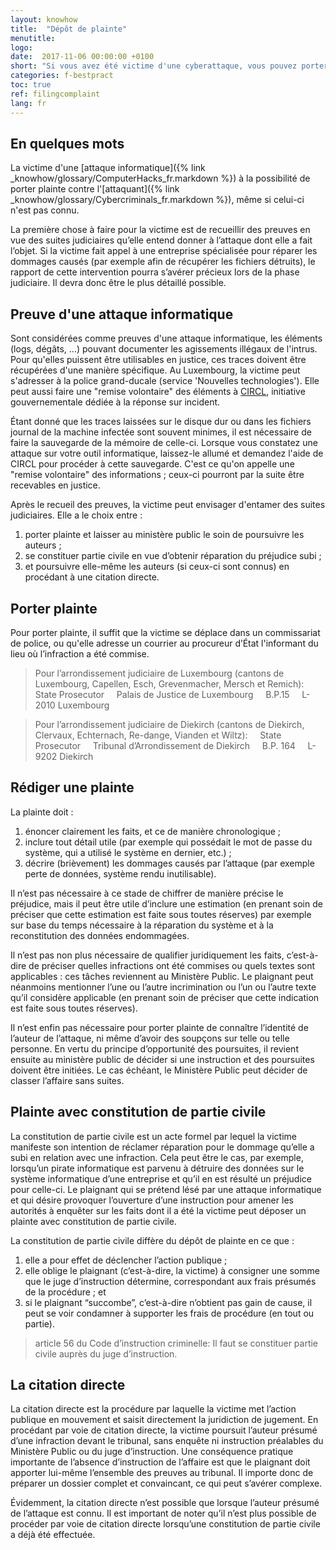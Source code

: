 ```yaml
---
layout: knowhow
title:  "Dépôt de plainte"
menutitle:
logo:
date:  2017-11-06 00:00:00 +0100
short: "Si vous avez été victime d'une cyberattaque, vous pouvez porter plainte. Voici un guide résumant les différentes étapes à suivre."
categories: f-bestpract
toc: true
ref: filingcomplaint
lang: fr
---
```

## En quelques mots

La victime d'une [attaque informatique]({% link _knowhow/glossary/ComputerHacks_fr.markdown %}) à la possibilité de porter plainte contre l'[attaquant]({% link _knowhow/glossary/Cybercriminals_fr.markdown %}), même si celui-ci n'est pas connu.

La première chose à faire pour la victime est de recueillir des preuves en vue des suites judiciaires qu’elle entend donner à l’attaque dont elle a fait l’objet. Si la victime fait appel à une entreprise spécialisée pour réparer les dommages causés (par exemple afin de récupérer les fichiers détruits), le rapport de cette intervention pourra s’avérer précieux lors de la phase judiciaire. Il devra donc être le plus détaillé possible.

## Preuve d'une attaque informatique

Sont considérées comme preuves d'une attaque informatique, les éléments (logs, dégâts, ...) pouvant documenter les agissements illégaux de l'intrus. Pour qu'elles puissent être utilisables en justice, ces traces doivent être récupérées d'une manière spécifique. Au Luxembourg, la victime peut s'adresser à la police grand-ducale (service 'Nouvelles technologies').  Elle peut aussi faire une "remise volontaire" des éléments à [CIRCL]( https://www.circl.lu), initiative gouvernementale dédiée à la réponse sur incident.

Étant donné que les traces laissées sur le disque dur ou dans les fichiers journal de la machine infectée sont souvent minimes, il est nécessaire de faire la sauvegarde de la mémoire de celle-ci. Lorsque vous constatez une attaque sur votre outil informatique, laissez-le allumé et demandez l'aide de CIRCL pour procéder à cette sauvegarde. C'est ce qu'on appelle une  "remise volontaire" des informations ; ceux-ci pourront par la suite être recevables en justice.

Après le recueil des preuves, la victime peut envisager d'entamer des suites judiciaires. Elle a le choix entre :

1. porter plainte et laisser au ministère public le soin de poursuivre les auteurs ;
2. se constituer partie civile en vue d’obtenir réparation du préjudice subi ;
3. et poursuivre elle-même les auteurs (si ceux-ci sont connus) en procédant à une citation directe.


## Porter plainte

Pour porter plainte, il suffit que la victime se déplace dans un commissariat de police, ou qu'elle adresse un courrier au procureur d’État l'informant du lieu où l’infraction a été commise.

>Pour l’arrondissement judiciaire de Luxembourg (cantons de Luxembourg, Capellen, Esch, Grevenmacher, Mersch et Remich):
    State Prosecutor
    Palais de Justice de Luxembourg
    B.P.15
    L-2010 Luxembourg

>Pour l’arrondissement judiciaire de Diekirch (cantons de Diekirch, Clervaux, Echternach, Re-dange, Vianden et Wiltz):
    State Prosecutor
    Tribunal d’Arrondissement de Diekirch
    B.P. 164
    L-9202 Diekirch

## Rédiger une plainte

La plainte doit :

1. énoncer clairement les faits, et ce de manière chronologique ;
2. inclure tout détail utile (par exemple qui possédait le mot de passe du système, qui a utilisé le système en dernier, etc.) ;
3. décrire (brièvement) les dommages causés par l’attaque (par exemple perte de données, système rendu inutilisable).

Il n’est pas nécessaire à ce stade de chiffrer de manière précise le préjudice, mais il peut être utile d’inclure une estimation (en prenant soin de préciser que cette estimation est faite sous toutes réserves) par exemple sur base du temps nécessaire à la réparation du système et à la reconstitution des données endommagées.

Il n’est pas non plus nécessaire de qualifier juridiquement les faits, c’est-à-dire de préciser quelles infractions ont été commises ou quels textes sont applicables : ces tâches reviennent au Ministère Public. Le plaignant peut néanmoins mentionner l’une ou l’autre incrimination ou l’un ou l’autre texte qu’il considère applicable (en prenant soin de préciser que cette indication est faite sous toutes réserves).

Il n’est enfin pas nécessaire pour porter plainte de connaître l’identité de l’auteur de l’attaque, ni même d’avoir des soupçons sur telle ou telle personne. En vertu du principe d’opportunité des poursuites, il revient ensuite au ministère public de décider si une instruction et des poursuites doivent être initiées. Le cas échéant, le Ministère Public peut décider de classer l’affaire sans suites.


## Plainte avec constitution de partie civile

La constitution de partie civile est un acte formel par lequel la victime manifeste son intention de réclamer réparation pour le dommage qu’elle a subi en relation avec une infraction. Cela peut être le cas, par exemple, lorsqu’un pirate informatique est parvenu à détruire des données sur le système informatique d’une entreprise et qu’il en est résulté un préjudice pour celle-ci. Le plaignant qui se prétend lésé par une attaque informatique et qui désire provoquer l’ouverture d’une instruction pour amener les autorités à enquêter sur les faits dont il a été la victime peut déposer un plainte avec constitution de partie civile.

La constitution de partie civile diffère du dépôt de plainte en ce que :

1. elle a pour effet de déclencher l’action publique ;
2. elle oblige le plaignant (c’est-à-dire, la victime) à consigner une somme que le juge d’instruction détermine, correspondant aux frais présumés de la procédure ; et
3. si le plaignant “succombe”, c’est-à-dire n’obtient pas gain de cause, il peut se voir condamner à supporter les frais de procédure (en tout ou partie).


> article 56 du Code d’instruction criminelle: Il faut se constituer partie civile auprès du juge d’instruction.

## La citation directe

La citation directe est la procédure par laquelle la victime met l’action publique en mouvement et saisit directement la juridiction de jugement. En procédant par voie de citation directe, la victime poursuit l’auteur présumé d’une infraction devant le tribunal, sans enquête ni instruction préalables du Ministère Public ou du juge d’instruction. Une conséquence pratique importante de l’absence d’instruction de l’affaire est que le plaignant doit apporter lui-même l’ensemble des preuves au tribunal. Il importe donc de préparer un dossier complet et convaincant, ce qui peut s’avérer complexe.

Évidemment, la citation directe n’est possible que lorsque l’auteur présumé de l’attaque est connu. Il est important de noter qu’il n’est plus possible de procéder par voie de citation directe lorsqu’une constitution de partie civile a déjà été effectuée.
